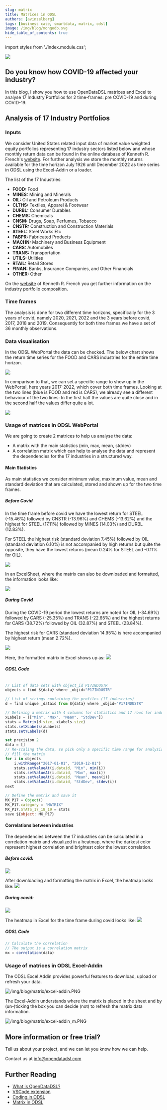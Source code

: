 ```yaml
---
slug: matrix
title: Matrices in ODSL
authors: [avinzelberg]
tags: [business case, smartdata, matrix, odsl]
image: /img/blog/mongodb.svg
hide_table_of_contents: true
---
```

import styles from './index.module.css';

<div className="row">
  <div className="column">
    <img src="/img/blog/matrix/covid-19.jpg"/>
  </div>
  <div className="column">
  <h2>Do you know how COVID-19 affected your industry?</h2>  
    In this blog, I show you how to use OpenDataDSL matrices and Excel to analyse 17 Industry Portfolios for 2 time-frames: pre COVID-19 and during COVID-19.
  </div>
</div>

<!--truncate-->

## Analysis of 17 Industry Portfolios

### Inputs

We consider United States related input data of market value weighted equity portfolios representing 17 industry sectors listed below and whose monthly return data can be found in the online database of Kenneth R. French's [website](http://mba.tuck.dartmouth.edu/pages/faculty/ken.french/data_library.html). For further analysis we store the monthly returns available for the time horizon July 1926 until December 2022 as time series in ODSL using the Excel-Addin or a loader.

The list of the 17 Industries:
* **FOOD:** Food
* **MINES:** Mining and Minerals
* **OIL:** Oil and Petroleum Products
* **CLTHS:** Textiles, Apparel & Footwear
* **DURBL:** Consumer Durables
* **CHEMS:** Chemicals
* **CNSM:** Drugs, Soap, Perfumes, Tobacco
* **CNSTR:** Construction and Construction Materials
* **STEEL:** Steel Works Etc
* **FABPR:** Fabricated Products
* **MACHN:** Machinery and Business Equipment
* **CARS:** Automobiles
* **TRANS:** Transportation
* **UTILS:** Utilities
* **RTAIL:** Retail Stores
* **FINAN:** Banks, Insurance Companies, and Other Financials
* **OTHER:** Other

On the [website](http://mba.tuck.dartmouth.edu/pages/faculty/ken.french/data_library.html) of Kenneth R. French you get further information on the industry portfolio composition.

### Time frames
The analysis is done for two different time horizons, specifically for the 3 years of covid, namely 2020, 2021, 2022 and the 3 years before covid, 2017, 2018 and 2019. Consequently for both time frames we have a set of 36 monthly observations.


### Data visualisation

In the ODSL WebPortal the data can be checked. The below chart shows the return time series for the FOOD and CARS industries for the entire time horizon.

<img className={styles.product_screenshot} src="/img/blog/matrix/wp_TS_all.PNG" />

In comparison to that, we can set a specific range to show up in the WebPortal, here years 2017-2022, which cover both time frames. 
Looking at the two lines (blue is FOOD and red is CARS), we already see a different behaviour of the two lines: In the first half the values are quite close and in the second half the values differ quite a lot. 

<img className={styles.product_screenshot} src="/img/blog/matrix/wp_TS_6y.PNG" />


### Usage of matrices in ODSL WebPortal
We are going to create 2 matrices to help us analyse the data:
* A matrix with the main statistics (min, max, mean, stddev)
* A correlation matrix which can help to analyse the data and represent the dependencies for the 17 industries in a structured way.

#### Main Statistics
As main statistics we consider minimum value, maximum value, mean and standard deviation that are calculated, stored and shown up for the two time frames. 

##### Before Covid

In the time frame before covid we have the lowest return for STEEL (-15.46%) followed by CNSTR (-13.96%) and CHEMS (-13.62%) and the highest for STEEL (17.11%) followed by MINES (14.03%) and DURBL (12.83%). 

For STEEL the highest risk (standard deviation 7.45%) followed by OIL (standard deviation 6.10%) is not accompanied by high returns but quite the opposite, they have the lowest returns (mean 0.24% for STEEL and -0.11% for OIL).

<img className={styles.product_screenshot} src="/img/blog/matrix/wp_m_bc_stat.PNG" />

In an ExcelSheet, where the matrix can also be downloaded and formatted, the information looks like:

<img className={styles.product_screenshot} src="/img/blog/matrix/m_bc_stat.PNG" />

##### During Covid

During the COVID-19 period the lowest returns are noted for OIL (-34.69%) followed by CARS (-25.35%) and TRANS (-22.65%) and the highest returns for CARS (38.72%) followed by OIL (32.87%) and STEEL (23.84%). 

The highest risk for CARS (standard deviation 14.95%) is here accompanied by highest return (mean 2.72%).

<img className={styles.product_screenshot} src="/img/blog/matrix/wp_m_c_stat.PNG" />

Here, the formatted matrix in Excel shows up as:
<img className={styles.product_screenshot} src="/img/blog/matrix/m_c_stat.PNG" />

##### ODSL Code

```js

// List of data sets with object_id P17INDUSTR
objects = find ${data} where _objid="P17INDUSTR"

// List of strings containing the profiles (17 industries)
d = find unique _dataid from ${data} where _objid="P17INDUSTR"

// Defining a matrix with 4 columns for statistics and 17 rows for industries
xLabels = (["Min", "Max", "Mean", "StdDev"])
stats = Matrix(d.size, xLabels.size)
stats.setXLabels(xLabels)
stats.setYLabels(d)

set precision 2
data = []
// Re-scaling the data, so pick only a specific time range for analysis 
// fill the matrix
for i in objects
    i.withRange("2017-01-01", "2019-12-01")
    stats.setValueAt(i.dataid, "Min", min(i))
    stats.setValueAt(i.dataid, "Max", max(i))
    stats.setValueAt(i.dataid, "Mean", mean(i))
    stats.setValueAt(i.dataid, "StdDev", stdev(i))
next

// Define the matrix and save it
MX_P17 = Object()
MX_P17.category = "MATRIX"
MX_P17.STATS_17_18_19 = stats
save ${object: MX_P17}

```


#### Correlations between industries 


The dependencies between the 17 industries can be calculated in a correlation matrix and visualized in a heatmap, where the darkest color represent highest correlation and brightest color the lowest correlation.

##### Before covid:
<img className={styles.product_screenshot} src="/img/blog/matrix/wp_m_bc.PNG" />

After downloading and formatting the matrix in Excel, the heatmap looks like:
<img className={styles.product_screenshot} src="/img/blog/matrix/m_bc.PNG" />

##### During covid:
<img className={styles.product_screenshot} src="/img/blog/matrix/wp_m_c.PNG" />

The heatmap in Excel for the time frame during covid looks like:
<img className={styles.product_screenshot} src="/img/blog/matrix/m_c.PNG" />

##### ODSL Code

```js
// Calculate the correlation
// The output is a correlation matrix
mx = correlation(data)

```

### Usage of matrices in ODSL Excel-Addin
The ODSL Excel Addin provides powerful features to download, upload or refresh your data.

![/img/blog/matrix/excel-addin.PNG](/img/blog/matrix/excel-addin.PNG)

The Excel-Addin understands where the matrix is placed in the sheet and by (un-)ticking the box you can decide (not) to refresh the matrix data information. 

![/img/blog/matrix/excel-addin_m.PNG](/img/blog/matrix/excel-addin_m.PNG)


## More information or free trial?
Tell us about your project, and we can let you know how we can help.

Contact us at [info@opendatadsl.com](mailto:info@opendatadsl.com)

## Further Reading
* [What is OpenDataDSL?](https://doc.opendatadsl.com/docs/product/intro)
* [VSCode extension](https://doc.opendatadsl.com/docs/user/vscode)
* [Coding in ODSL](https://doc.opendatadsl.com/docs/odsl)
* [Matrix in ODSL](https://doc.opendatadsl.com/docs/odsl/variable/matrix)